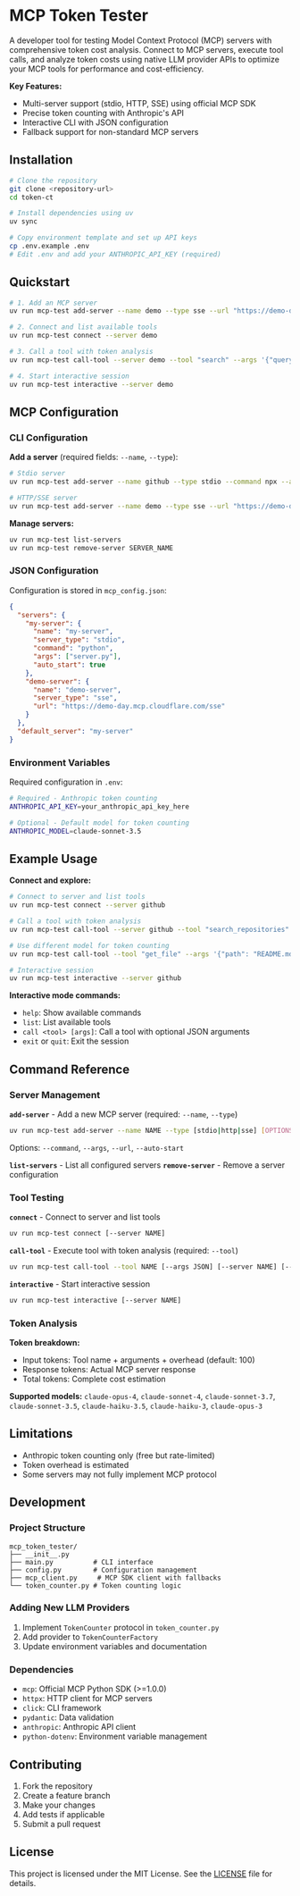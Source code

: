 # MCP Token Tester

A developer tool for testing Model Context Protocol (MCP) servers with comprehensive token cost analysis. Connect to MCP servers, execute tool calls, and analyze token costs using native LLM provider APIs to optimize your MCP tools for performance and cost-efficiency.

**Key Features:**
- Multi-server support (stdio, HTTP, SSE) using official MCP SDK
- Precise token counting with Anthropic's API
- Interactive CLI with JSON configuration
- Fallback support for non-standard MCP servers

## Installation

```bash
# Clone the repository
git clone <repository-url>
cd token-ct

# Install dependencies using uv
uv sync

# Copy environment template and set up API keys
cp .env.example .env
# Edit .env and add your ANTHROPIC_API_KEY (required)
```

## Quickstart

```bash
# 1. Add an MCP server
uv run mcp-test add-server --name demo --type sse --url "https://demo-day.mcp.cloudflare.com/sse"

# 2. Connect and list available tools
uv run mcp-test connect --server demo

# 3. Call a tool with token analysis
uv run mcp-test call-tool --server demo --tool "search" --args '{"query": "test"}'

# 4. Start interactive session
uv run mcp-test interactive --server demo
```

## MCP Configuration

### CLI Configuration

**Add a server** (required fields: `--name`, `--type`):
```bash
# Stdio server
uv run mcp-test add-server --name github --type stdio --command npx --args "-y,@smithery/cli,run,@smithery-ai/github"

# HTTP/SSE server  
uv run mcp-test add-server --name demo --type sse --url "https://demo-day.mcp.cloudflare.com/sse"
```

**Manage servers:**
```bash
uv run mcp-test list-servers
uv run mcp-test remove-server SERVER_NAME
```

### JSON Configuration

Configuration is stored in `mcp_config.json`:
```json
{
  "servers": {
    "my-server": {
      "name": "my-server",
      "server_type": "stdio",
      "command": "python",
      "args": ["server.py"],
      "auto_start": true
    },
    "demo-server": {
      "name": "demo-server", 
      "server_type": "sse",
      "url": "https://demo-day.mcp.cloudflare.com/sse"
    }
  },
  "default_server": "my-server"
}
```

### Environment Variables

Required configuration in `.env`:
```bash
# Required - Anthropic token counting
ANTHROPIC_API_KEY=your_anthropic_api_key_here

# Optional - Default model for token counting
ANTHROPIC_MODEL=claude-sonnet-3.5
```

## Example Usage

**Connect and explore:**
```bash
# Connect to server and list tools
uv run mcp-test connect --server github

# Call a tool with token analysis
uv run mcp-test call-tool --server github --tool "search_repositories" --args '{"query": "MCP"}'

# Use different model for token counting
uv run mcp-test call-tool --tool "get_file" --args '{"path": "README.md"}' --model claude-opus-4

# Interactive session
uv run mcp-test interactive --server github
```

**Interactive mode commands:**
- `help`: Show available commands
- `list`: List available tools  
- `call <tool> [args]`: Call a tool with optional JSON arguments
- `exit` or `quit`: Exit the session

## Command Reference

### Server Management

**`add-server`** - Add a new MCP server (required: `--name`, `--type`)
```bash
uv run mcp-test add-server --name NAME --type [stdio|http|sse] [OPTIONS]
```
Options: `--command`, `--args`, `--url`, `--auto-start`

**`list-servers`** - List all configured servers
**`remove-server`** - Remove a server configuration

### Tool Testing

**`connect`** - Connect to server and list tools
```bash
uv run mcp-test connect [--server NAME]
```

**`call-tool`** - Execute tool with token analysis (required: `--tool`)
```bash
uv run mcp-test call-tool --tool NAME [--args JSON] [--server NAME] [--model NAME] [--overhead INT]
```

**`interactive`** - Start interactive session
```bash
uv run mcp-test interactive [--server NAME]
```

### Token Analysis

**Token breakdown:**
- Input tokens: Tool name + arguments + overhead (default: 100)
- Response tokens: Actual MCP server response
- Total tokens: Complete cost estimation

**Supported models:** `claude-opus-4`, `claude-sonnet-4`, `claude-sonnet-3.7`, `claude-sonnet-3.5`, `claude-haiku-3.5`, `claude-haiku-3`, `claude-opus-3`

## Limitations

- Anthropic token counting only (free but rate-limited)
- Token overhead is estimated
- Some servers may not fully implement MCP protocol

## Development

### Project Structure
```
mcp_token_tester/
├── __init__.py
├── main.py          # CLI interface
├── config.py        # Configuration management
├── mcp_client.py     # MCP SDK client with fallbacks
└── token_counter.py # Token counting logic
```

### Adding New LLM Providers

1. Implement `TokenCounter` protocol in `token_counter.py`
2. Add provider to `TokenCounterFactory`
3. Update environment variables and documentation

### Dependencies

- `mcp`: Official MCP Python SDK (>=1.0.0)
- `httpx`: HTTP client for MCP servers
- `click`: CLI framework
- `pydantic`: Data validation
- `anthropic`: Anthropic API client
- `python-dotenv`: Environment variable management

## Contributing

1. Fork the repository
2. Create a feature branch
3. Make your changes
4. Add tests if applicable
5. Submit a pull request

## License

This project is licensed under the MIT License. See the [LICENSE](LICENSE) file for details.